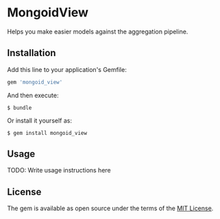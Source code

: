 # MongoidView

Helps you make easier models against the aggregation pipeline.

## Installation

Add this line to your application's Gemfile:

```ruby
gem 'mongoid_view'
```

And then execute:

    $ bundle

Or install it yourself as:

    $ gem install mongoid_view

## Usage

TODO: Write usage instructions here

## License

The gem is available as open source under the terms of the [MIT License](http://opensource.org/licenses/MIT).

